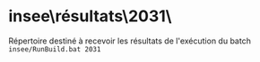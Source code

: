 # insee\résultats\2031\
Répertoire destiné à recevoir les résultats de l'exécution du batch ```insee/RunBuild.bat 2031```
